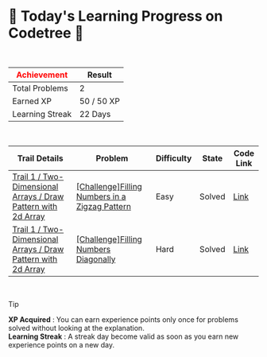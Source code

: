 # 🌲 Today's Learning Progress on Codetree 🌲

<br />

| <span style="color:red;display:block;text-align:center;"> **Achievement**</span> | Result |
|---|---|
|Total Problems| 2 |
| Earned XP | 50 / 50 XP |
| Learning Streak | 22 Days |

<br />

|Trail Details|Problem|Difficulty|State|Code Link|
|---|---|---|---|---|
|[Trail 1 / Two-Dimensional Arrays / Draw Pattern with 2d Array](https://www.codetree.ai/trail-info/novice-low/)|[[Challenge]Filling Numbers in a Zigzag Pattern](https://www.codetree.ai/trails/complete/curated-cards/challenge-zigzag-numbering/)|Easy|Solved|[Link](https://github.com/linuschoudhury/codetree/blob/main/250129/%EC%A7%80%EA%B7%B8%EC%9E%AC%EA%B7%B8%EB%A1%9C%20%EC%A0%95%EC%88%98%20%EC%B1%84%EC%9A%B0%EA%B8%B0/zigzag-numbering.py)|
|[Trail 1 / Two-Dimensional Arrays / Draw Pattern with 2d Array](https://www.codetree.ai/trail-info/novice-low/)|[[Challenge]Filling Numbers Diagonally](https://www.codetree.ai/trails/complete/curated-cards/challenge-diagonal-numbering/)|Hard|Solved|[Link](https://github.com/linuschoudhury/codetree/blob/main/250129/%EB%8C%80%EA%B0%81%EC%84%A0%EC%9C%BC%EB%A1%9C%20%EC%88%AB%EC%9E%90%20%EC%B1%84%EC%9A%B0%EA%B8%B0/diagonal-numbering.py)|


<br />

> [!TIP]
> **XP Acquired** : You can earn experience points only once for problems solved without looking at the explanation.  
> **Learning Streak** : A streak day become valid as soon as you earn new experience points on a new day.


